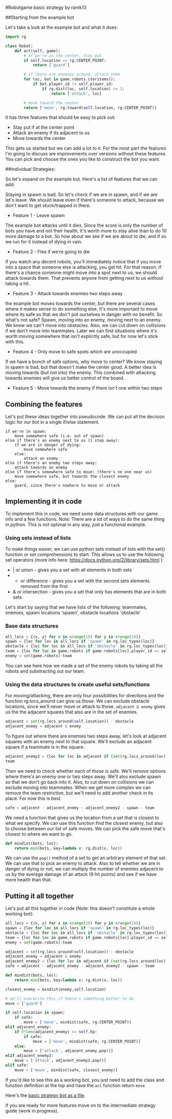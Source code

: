 #Robotgame basic strategy
by ramk13

##Starting from the example bot

Let's take a look at the example bot and what it does:

```Python
import rg

class Robot:
    def act(self, game):
        # if we're in the center, stay put
        if self.location == rg.CENTER_POINT:
            return ['guard']

        # if there are enemies around, attack them
        for loc, bot in game.robots.iteritems():
            if bot.player_id != self.player_id:
                if rg.dist(loc, self.location) <= 1:
                    return ['attack', loc]

        # move toward the center
        return ['move', rg.toward(self.location, rg.CENTER_POINT)]
```

It has three features that should be easy to pick out:

* Stay put if at the center point
* Attack an enemy if its adjacent to us
* Move towards the center

This gets us started but we can add a lot to it. For the most part the features I'm going to discuss are improvements over versions without these features. You can pick and choose the ones you like to construct the bot you want.

##Individual Strategies:

So let's expand on the example bot. Here's a list of features that we can add:

Staying in spawn is bad. So let's check if we are in spawn, and if we are let's leave. We should leave even if there's someone to attack, because we don't want to get stuck/trapped in there.

* Feature 1 - Leave spawn

The example bot attacks until it dies. Since the score is only the number of bots you have and not their health, it's worth more to stay alive than to do 10 more damage to a bot. So how about we see if we are about to die, and if so we run for it instead of dying in vain.

* Feature 2 - Flee if we're going to die

If you watch any decent robots, you'll immediately notice that if you move into a space that someone else is attacking, you get hit. For that reason, if there's a chance someone might move into a spot next to us, we should attack towards them. That prevents anyone from getting next to us without taking a hit.

* Feature 3 - Attack towards enemies two steps away

the example bot moves towards the center, but there are several cases where it makes sense to do something else. It's more important to move where its safe so that we don't put ourselves in danger with no benefit. So what's not safe? Spawn, moving into an enemy, moving next to an enemy. We know we can't move into obstacles. Also, we can cut down on collisions if we don't move into teammates. Later we can find situations where it's worth moving somewhere that isn't explicitly safe, but for now let's stick with this.

* Feature 4 - Only move to safe spots which are unoccupied

If we have a bunch of safe options, why move to center? We know staying in spawn is bad, but that doesn't make the center good. A better idea is moving towards (but not into) the enemy. This combined with attacking towards enemies will give us better control of the board. 

* Feature 5 - Move towards the enemy if there isn't one within two steps

## Combining the features

Let's put these ideas together into pseudocode. We can put all the decision logic for our bot in a single if/else statement.

```
if we're in spawn:
    move somewhere safe (i.e. out of spawn)
else if there's an enemy next to us (1 step away):
    if we are in danger of dying:
        move somewhere safe
    else:
        attack an enemy
else if there's an enemy two steps away:
    attack towards an enemy
else if there's somewhere safe to move: (there's no one near us)
    move somewhere safe, but towards the closest enemy
else:
    guard, since there's nowhere to move or attack
```
    
## Implementing it in code

To implement this in code, we need some data structures with our game info and a few functions. Note: There are a lot of ways to do the same thing in python. This is not optimal in any way, just a functional example. 

### Using sets instead of lists

To make things easier, we can use python sets instead of lists with the set() function or set comprehensions to start. This allows us to use the following set operators (more info here: https://docs.python.org/2/library/sets.html ):

* | or union - gives you a set with all elements in both sets
* - or difference - gives you a set with the second sets elements removed from the first
* & or intersection - gives you a set that only has elements that are in both sets

Let's start by saying that we have lists of the following: teammates, enemies, spawn locations 'spawn', obstacle locations 'obstacle'

### Base data structures

```python
all_locs = {(x, y) for x in xrange(19) for y in xrange(19)}
spawn = {loc for loc in all_locs if 'spawn' in rg.loc_types(loc)}
obstacle = {loc for loc in all_locs if 'obstacle' in rg.loc_types(loc)}
team = {loc for loc in game.robots if game.robots[loc].player_id == self.player_id}
enemy = set(game.robots)-team
```

You can see here how we made a set of the enemy robots by taking all the robots and substracting out our team.

### Using the data structures to create useful sets/functions

For moving/attacking, there are only four possibilities for directions and the function rg.locs_around can give us those. We can exclude obstacle locations, since we'll never move or attack to those. `adjacent & enemy` gives us the the adjacent squares that also are in the set of enemies.

```python
adjacent = set(rg.locs_around(self.location)) - obstacle
adjacent_enemy = adjacent & enemy
```

To figure out where there are enemies two steps away, let's look at adjacent squares with an enemy next to that square. We'll exclude an adjacent square if a teammate is in the square.

```python
adjacent_enemy2 = {loc for loc in adjacent if (set(rg.locs_around(loc)) & enemy)} - team
team
```

Then we need to check whether each of those is safe. We'll remove options where there's an enemy one or two steps away. We'll also exclude spawn so that we don't go back into it. Also, to cut down on collisions we can exclude moving into teammates. When we get more complex we can remove the team restriction, but we'll need to add another check in its place. For now this is best.

```python
safe = adjacent - adjacent_enemy - adjacent_enemy2 - spawn - team
```

We need a function that gives us the location from a set that is closest to what we specify. We can use this function find the closest enemy, but also to choose between our list of safe moves. We can pick the safe move that's closest to where we want to go.

```python
def mindist(bots, loc):
    return min(bots, key=lambda x: rg.dist(x, loc))
```

We can use the `pop()` method of a set to get an arbitrary element of that set. We can use that to pick an enemy to attack. Also to tell whether we are in danger of dying or not, we can multiply the number of enemies adjacent to us by the average damage of an attack (9 hit points) and see if we have more health than that.
    
## Putting it all together
    
Let's put all this together in code (Note: this doesn't constitute a whole working bot):

```python
all_locs = {(x, y) for x in xrange(19) for y in xrange(19)}
spawn = {loc for loc in all_locs if 'spawn' in rg.loc_types(loc)}
obstacle = {loc for loc in all_locs if 'obstacle' in rg.loc_types(loc)}
team = {loc for loc in game.robots if game.robots[loc].player_id == self.player_id}
enemy = set(game.robots)-team

adjacent = set(rg.locs_around(self.location)) - obstacle
adjacent_enemy = adjacent & enemy
adjacent_enemy2 = {loc for loc in adjacent if (set(rg.locs_around(loc)) & enemy)} - team
safe = adjacent - adjacent_enemy - adjacent_enemy2 - spawn - team

def mindist(bots, loc):
    return min(bots, key=lambda x: rg.dist(x, loc))

closest_enemy = mindist(enemy,self.location)

# we'll overwrite this if there's something better to do
move = ['guard']

if self.location in spawn:
    if safe:
        move = ['move', mindist(safe, rg.CENTER_POINT)]
elif adjacent_enemy:
    if 9*len(adjacent_enemy) >= self.hp:
        if safe:
            move = ['move', mindist(safe, rg.CENTER_POINT)]
    else:
        move = ['attack', adjacent_enemy.pop()]
elif adjacent_enemy2:
    move = ['attack', adjacent_enemy2.pop()]
elif safe:
    move = ['move', mindist(safe, closest_enemy)]
```

If you'd like to see this as a working bot, you just need to add the class and function definition at the top and have the `act` function return `move`

Here's the [basic strategy bot as a file](https://github.com/ramk13/robotgame/blob/master/strategy-basic.py).

If you are ready for more features move on to the intermediate strategy guide (work in progress).

    
            




